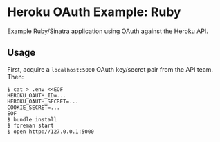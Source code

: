 # Heroku OAuth Example: Ruby

Example Ruby/Sinatra application using OAuth against the Heroku API.

## Usage

First, acquire a `localhost:5000` OAuth key/secret pair from the API team. Then:

```
$ cat > .env <<EOF
HEROKU_OAUTH_ID=...
HEROKU_OAUTH_SECRET=...
COOKIE_SECRET=...
EOF
$ bundle install
$ foreman start
$ open http://127.0.0.1:5000
```
